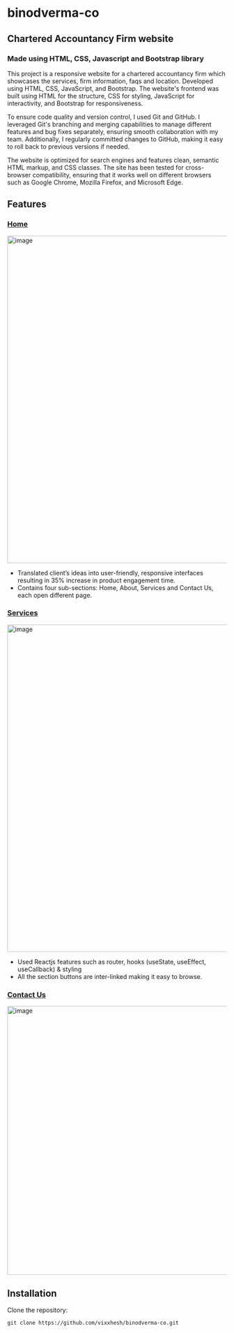 # binodverma-co
## Chartered Accountancy Firm website 

### Made using HTML, CSS, Javascript and Bootstrap library 

This project is a responsive website for a chartered accountancy firm which showcases the services, firm information, faqs and location. Developed using HTML, CSS, JavaScript, and Bootstrap. The website's frontend was built using HTML for the structure, CSS for styling, JavaScript for interactivity, and Bootstrap for responsiveness.

To ensure code quality and version control, I used Git and GitHub. I leveraged Git's branching and merging capabilities to manage different features and bug fixes separately, ensuring smooth collaboration with my team. Additionally, I regularly committed changes to GitHub, making it easy to roll back to previous versions if needed.

The website is optimized for search engines and features clean, semantic HTML markup, and CSS classes. The site has been tested for cross-browser compatibility, ensuring that it works well on different browsers such as Google Chrome, Mozilla Firefox, and Microsoft Edge.

## Features

### <a href="https://github.com/vixxhesh/binodverma-co/blob/master/index.html" target="_blank">Home</a> 
<img width="750" alt="image" src="https://github.com/vixxhesh/binodverma-co/assets/96427808/d37f7dc3-4f53-4ed6-a956-9564f7031b7f">

- Translated client’s ideas into user-friendly, responsive interfaces resulting in 35% increase in product engagement time.
- Contains four sub-sections: Home, About, Services and Contact Us, each open different page. 


### <a href="https://github.com/vixxhesh/binodverma-co/blob/master/services.html" target="_blank">Services</a> 
<img width="750" alt="image" src="https://github.com/vixxhesh/binodverma-co/assets/96427808/4d96ad1c-b8cc-4d72-98c9-0812ffb0d730">

- Used Reactjs features such as router, hooks (useState, useEffect, useCallback) & styling
- All the section buttons are inter-linked making it easy to browse.


### <a href="https://github.com/vixxhesh/binodverma-co/blob/master/contact.html" target="_blank">Contact Us</a> 
<img width="616" alt="image" src="https://github.com/vixxhesh/binodverma-co/assets/96427808/e4446c66-7726-443b-89c2-dbb43fb9217e">


## Installation
Clone the repository:

```
git clone https://github.com/vixxhesh/binodverma-co.git
